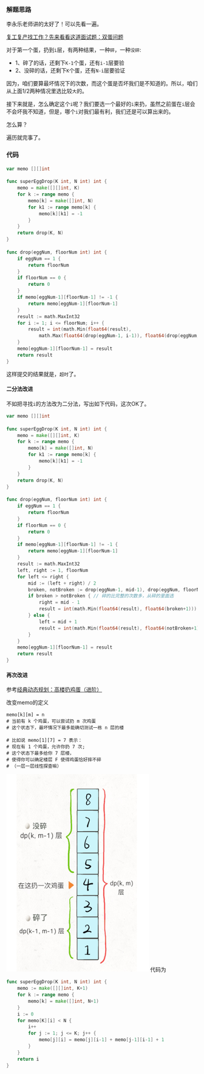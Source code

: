 ### 解题思路
李永乐老师讲的太好了！可以先看一遍。

[复工复产找工作？先来看看这道面试题：双蛋问题](https://www.bilibili.com/video/BV1KE41137PK)

对于第一个蛋，扔到``i``层，有两种结果，一种``碎``，一种``没碎``:
* 1、碎了的话，还剩下``K-1``个蛋，还有``i-1``层要验
* 2、没碎的话，还剩下``K``个蛋，还有``N-i``层要验证

因为，咱们要算最坏情况下的次数，而这个蛋是否坏我们是不知道的。所以，咱们从上面1/2两种情况里选比较``大``的。

接下来就是，怎么确定这个``i``呢？我们要选一个最好的``i``来扔，虽然之前蛋在``i``层会不会坏我不知道，但是，哪个``i``对我们最有利，我们还是可以算出来的。

怎么算？

遍历就完事了。

### 代码
```go
var memo [][]int

func superEggDrop(K int, N int) int {
	memo = make([][]int, K)
	for k := range memo {
		memo[k] = make([]int, N)
		for k1 := range memo[k] {
			memo[k][k1] = -1
		}
	}
	return drop(K, N)
}

func drop(eggNum, floorNum int) int {
	if eggNum == 1 {
		return floorNum
	}
	if floorNum == 0 {
		return 0
	}
	if memo[eggNum-1][floorNum-1] != -1 {
		return memo[eggNum-1][floorNum-1]
	}
	result := math.MaxInt32
	for i := 1; i <= floorNum; i++ {
		result = int(math.Min(float64(result),
			math.Max(float64(drop(eggNum-1, i-1)), float64(drop(eggNum, floorNum-i)))+1))
	}
	memo[eggNum-1][floorNum-1] = result
	return result
}
```
这样提交的结果就是，``超时``了。
#### 二分法改进
不如把寻找``i``的方法改为二分法，写出如下代码，这次OK了。
```go
var memo [][]int

func superEggDrop(K int, N int) int {
	memo = make([][]int, K)
	for k := range memo {
		memo[k] = make([]int, N)
		for k1 := range memo[k] {
			memo[k][k1] = -1
		}
	}
	return drop(K, N)
}

func drop(eggNum, floorNum int) int {
	if eggNum == 1 {
		return floorNum
	}
	if floorNum == 0 {
		return 0
	}
	if memo[eggNum-1][floorNum-1] != -1 {
		return memo[eggNum-1][floorNum-1]
	}
	result := math.MaxInt32
	left, right := 1, floorNum
	for left <= right {
		mid := (left + right) / 2
		broken, notBroken := drop(eggNum-1, mid-1), drop(eggNum, floorNum-mid)
		if broken > notBroken { // 碎的比完整的次数多，从碎的里面选
			right = mid - 1
			result = int(math.Min(float64(result), float64(broken+1)))
		} else {
			left = mid + 1
			result = int(math.Min(float64(result), float64(notBroken+1)))
		}
	}
	memo[eggNum-1][floorNum-1] = result
	return result
}
```
#### 再次改进
参考[经典动态规划：高楼扔鸡蛋（进阶）](http://labuladong.gitbook.io/algo/dong-tai-gui-hua-xi-lie/gao-lou-reng-ji-dan-jin-jie)

改变memo的定义
```
memo[k][m] = n
# 当前有 k 个鸡蛋，可以尝试扔 m 次鸡蛋
# 这个状态下，最坏情况下最多能确切测试一栋 n 层的楼

# 比如说 memo[1][7] = 7 表示：
# 现在有 1 个鸡蛋，允许你扔 7 次;
# 这个状态下最多给你 7 层楼，
# 使得你可以确定楼层 F 使得鸡蛋恰好摔不碎
# （一层一层线性探查嘛）
```
![grid](../pictures/problems/887/1.PNG)
代码为

```go
func superEggDrop(K int, N int) int {
	memo := make([][]int, K+1)
	for k := range memo {
		memo[k] = make([]int, N+1)
	}
	i := 0
	for memo[K][i] < N {
		i++
		for j := 1; j <= K; j++ {
			memo[j][i] = memo[j][i-1] + memo[j-1][i-1] + 1
		}
	}
	return i
}
```
